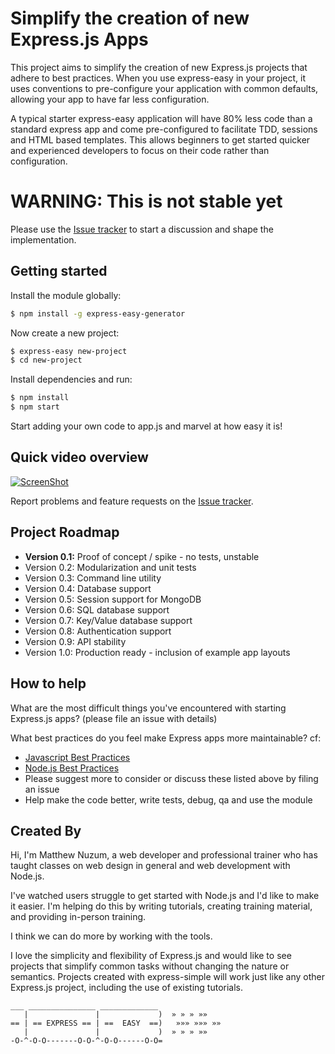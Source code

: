 # Simplify the creation of new Express.js Apps


This project aims to simplify the creation of new Express.js projects that adhere to best practices. When you use express-easy in your project, it uses conventions to pre-configure your application with common defaults, allowing your app to have far less configuration.

A typical starter express-easy application will have 80% less code than a standard express app and come pre-configured to facilitate TDD, sessions and HTML based templates. This allows beginners to get started quicker and experienced developers to focus on their code rather than configuration.

# WARNING: This is not stable yet
Please use the [Issue tracker](https://github.com/newz2000/express-easy/issues) to start a discussion and shape the implementation.

## Getting started

Install the module globally:
```bash
$ npm install -g express-easy-generator
```

Now create a new project:
```bash
$ express-easy new-project
$ cd new-project
```

Install dependencies and run:
```bash
$ npm install
$ npm start
```

Start adding your own code to app.js and marvel at how easy it is!

## Quick video overview
[![ScreenShot](https://s3.amazonaws.com/work.tekrs.com/video-cover.png)](https://www.youtube.com/watch?v=FV12Fpz9FwI&feature=youtu.be)


Report problems and feature requests on the [Issue tracker](https://github.com/newz2000/express-easy/issues).

## Project Roadmap


* __Version 0.1:__ Proof of concept / spike - no tests, unstable
* Version 0.2: Modularization and unit tests
* Version 0.3: Command line utility
* Version 0.4: Database support
* Version 0.5: Session support for MongoDB
* Version 0.6: SQL database support
* Version 0.7: Key/Value database support
* Version 0.8: Authentication support
* Version 0.9: API stability
* Version 1.0: Production ready - inclusion of example app layouts

## How to help

What are the most difficult things you've encountered with starting Express.js apps? (please file an issue with details)

What best practices do you feel make Express apps more maintainable? cf:

* [Javascript Best Practices](http://www.thinkful.com/learn/javascript-best-practices-1/)
* [Node.js Best Practices](http://blog.risingstack.com/node-js-best-practices/)
* Please suggest more to consider or discuss these listed above by filing an issue
* Help make the code better, write tests, debug, qa and use the module

## Created By

Hi, I'm Matthew Nuzum, a web developer and professional trainer who has taught classes on web design in general and web development with Node.js. 

I've watched users struggle to get started with Node.js and I'd like to make it easier. I'm helping do this by writing tutorials, creating training material, and providing in-person training.

I think we can do more by working with the tools.

I love the simplicity and flexibility of Express.js and would like to see projects that simplify common tasks without changing the nature or semantics. Projects created with express-simple will work just like any other Express.js project, including the use of existing tutorials.

	___ _______________ _____________   
	   |               |             )  » » » »»
	== | == EXPRESS == | ==  EASY  ==)   »»» »»» »»
	   |               |             )  » » » »»
	-O-^-O-O-------O-O-^-O-O------O-O= 
